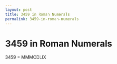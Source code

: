 ```yaml
---
layout: post
title: 3459 in Roman Numerals
permalink: 3459-in-roman-numerals
---
```


# 3459 in Roman Numerals

3459 = MMMCDLIX
